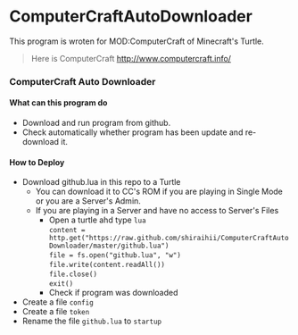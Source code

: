 # ComputerCraftAutoDownloader

This program is wroten for MOD:ComputerCraft of Minecraft's Turtle.

>Here is ComputerCraft http://www.computercraft.info/

### ComputerCraft Auto Downloader
#### What can this program do
  - Download and run program from github.
  - Check automatically whether program has been update and re-download it.

#### How to Deploy
  - Download github.lua in this repo to a Turtle
     - You can download it to CC's ROM if you are playing in Single Mode or you are a Server's Admin.
     - If you are playing in a Server and have no access to Server's Files
        - Open a turtle ahd type
        `lua`  
        `content = http.get("https://raw.github.com/shiraihii/ComputerCraftAutoDownloader/master/github.lua")`  
        `file = fs.open("github.lua", "w")`  
        `file.write(content.readAll())`  
        `file.close()`  
        `exit()`  
        - Check if program was downloaded  
  - Create a file `config`  
  - Create a file `token`  
  - Rename the file `github.lua` to `startup`  
        
